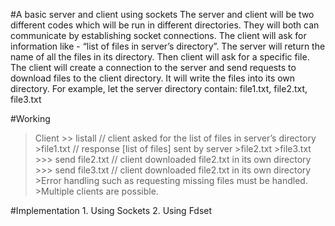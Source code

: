 #A basic server and client using sockets
            The server and client will be two different codes which will be run in different directories.
            They will both can communicate by establishing socket connections. The client will ask
            for information like - “list of files in server’s directory”. The server will return the name of
            all the files in its directory. Then client will ask for a specific file.
            The client will create a connection to the server and send requests to download files to
            the client directory. It will write the files into its own directory. For example, let the server
            directory contain: file1.txt, file2.txt, file3.txt

#Working
>Client
    >> listall // client asked for the list of files in server’s directory
    >file1.txt // response [list of files] sent by server
    >file2.txt
    >file3.txt
    >>> send file2.txt // client downloaded file2.txt in its own directory
    >>> send file3.txt // client downloaded file2.txt in its own directory
    >Error handling such as requesting missing files must be handled.
    >Multiple clients are possible.

#Implementation
     1. Using Sockets
     2. Using Fdset
    